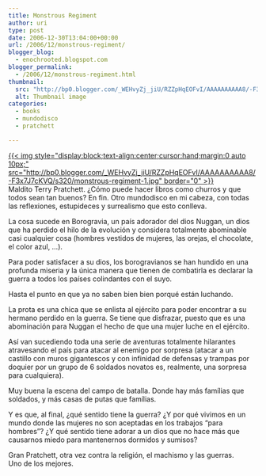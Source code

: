 ```yaml
---
title: Monstrous Regiment
author: uri
type: post
date: 2006-12-30T13:04:00+00:00
url: /2006/12/monstrous-regiment/
blogger_blog:
  - enochrooted.blogspot.com
blogger_permalink:
  - /2006/12/monstrous-regiment.html
thumbnail:
  src: "http://bp0.blogger.com/_WEHvyZj_jiU/RZZpHqEOFvI/AAAAAAAAAA8/-F3x7J7cKVQ/s320/monstrous-regiment-1.jpg"
  alt: Thumbnail image
categories:
  - books
  - mundodisco
  - pratchett

---
```

[{{< img style="display:block;text-align:center;cursor:hand;margin:0 auto 10px;" src="http://bp0.blogger.com/_WEHvyZj_jiU/RZZpHqEOFvI/AAAAAAAAAA8/-F3x7J7cKVQ/s320/monstrous-regiment-1.jpg" border="0" >}}][1]  
Maldito Terry Pratchett. ¿Cómo puede hacer libros como churros y que todos sean tan buenos? En fin. Otro mundodisco en mi cabeza, con todas las reflexiones, estupideces y surrealismo que esto conlleva.

La cosa sucede en Borogravia, un país adorador del dios Nuggan, un dios que ha perdido el hilo de la evolución y considera totalmente abominable casi cualquier cosa (hombres vestidos de mujeres, las orejas, el chocolate, el color azul, &#8230;).

Para poder satisfacer a su dios, los borogravianos se han hundido en una profunda miseria y la única manera que tienen de combatirla es declarar la guerra a todos los países colindantes con el suyo.

Hasta el punto en que ya no saben bien bien porqué están luchando.

La prota es una chica que se enlista al ejército para poder encontrar a su hermano perdido en la guerra. Se tiene que disfrazar, puesto que es una abominación para Nuggan el hecho de que una mujer luche en el ejército.

Así van sucediendo toda una serie de aventuras totalmente hilarantes atravesando el país para atacar al enemigo por sorpresa (atacar a un castillo con muros gigantescos y con infinidad de defensas y trampas por doquier por un grupo de 6 soldados novatos es, realmente, una sorpresa para cualquiera).

Muy buena la escena del campo de batalla. Donde hay más famílias que soldados, y más casas de putas que famílias.

Y es que, al final, ¿qué sentido tiene la guerra? ¿Y por qué vivimos en un mundo donde las mujeres no son aceptadas en los trabajos &#8220;para hombres&#8221;? ¿Y qué sentido tiene adorar a un dios que no hace más que causarnos miedo para mantenernos dormidos y sumisos?

Gran Pratchett, otra vez contra la religión, el machismo y las guerras.  
Uno de los mejores.

 [1]: http://bp0.blogger.com/_WEHvyZj_jiU/RZZpHqEOFvI/AAAAAAAAAA8/-F3x7J7cKVQ/s1600-h/monstrous-regiment-1.jpg